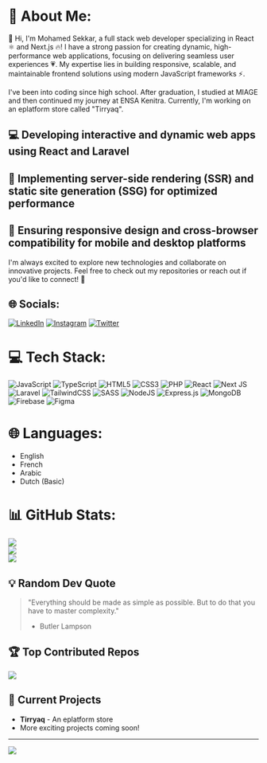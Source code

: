 # 👋 About Me:

👋 Hi, I'm Mohamed Sekkar, a full stack web developer specializing in React ⚛️ and Next.js 🔥! I have a strong passion for creating dynamic, high-performance web applications, focusing on delivering seamless user experiences 💗. My expertise lies in building responsive, scalable, and maintainable frontend solutions using modern JavaScript frameworks ⚡.

I've been into coding since high school. After graduation, I studied at MIAGE and then continued my journey at ENSA Kenitra. Currently, I'm working on an eplatform store called "Tirryaq".

## 💻 Developing interactive and dynamic web apps using React and Laravel
## 🚀 Implementing server-side rendering (SSR) and static site generation (SSG) for optimized performance
## 🔄 Ensuring responsive design and cross-browser compatibility for mobile and desktop platforms

I'm always excited to explore new technologies and collaborate on innovative projects. Feel free to check out my repositories or reach out if you'd like to connect! 💬

## 🌐 Socials:
[![LinkedIn](https://img.shields.io/badge/LinkedIn-%230077B5.svg?logo=linkedin&logoColor=white)](https://linkedin.com/in/mohamedsekkar) 
[![Instagram](https://img.shields.io/badge/Instagram-%23E4405F.svg?logo=Instagram&logoColor=white)](https://instagram.com/mo_sekkar) 
[![Twitter](https://img.shields.io/badge/Twitter-%231DA1F2.svg?logo=Twitter&logoColor=white)](https://twitter.com/mo_sekkar)

# 💻 Tech Stack:
![JavaScript](https://img.shields.io/badge/javascript-%23323330.svg?style=flat&logo=javascript&logoColor=%23F7DF1E) 
![TypeScript](https://img.shields.io/badge/typescript-%23007ACC.svg?style=flat&logo=typescript&logoColor=white) 
![HTML5](https://img.shields.io/badge/html5-%23E34F26.svg?style=flat&logo=html5&logoColor=white) 
![CSS3](https://img.shields.io/badge/css3-%231572B6.svg?style=flat&logo=css3&logoColor=white) 
![PHP](https://img.shields.io/badge/php-%23777BB4.svg?style=flat&logo=php&logoColor=white)
![React](https://img.shields.io/badge/react-%2320232a.svg?style=flat&logo=react&logoColor=%2361DAFB) 
![Next JS](https://img.shields.io/badge/Next-black?style=flat&logo=next.js&logoColor=white) 
![Laravel](https://img.shields.io/badge/laravel-%23FF2D20.svg?style=flat&logo=laravel&logoColor=white)
![TailwindCSS](https://img.shields.io/badge/tailwindcss-%2338B2AC.svg?style=flat&logo=tailwind-css&logoColor=white) 
![SASS](https://img.shields.io/badge/SASS-hotpink.svg?style=flat&logo=SASS&logoColor=white) 
![NodeJS](https://img.shields.io/badge/node.js-6DA55F?style=flat&logo=node.js&logoColor=white) 
![Express.js](https://img.shields.io/badge/express.js-%23404d59.svg?style=flat&logo=express&logoColor=%2361DAFB) 
![MongoDB](https://img.shields.io/badge/MongoDB-%234ea94b.svg?style=flat&logo=mongodb&logoColor=white) 
![Firebase](https://img.shields.io/badge/firebase-%23039BE5.svg?style=flat&logo=firebase) 
![Figma](https://img.shields.io/badge/figma-%23F24E1E.svg?style=flat&logo=figma&logoColor=white)

# 🌐 Languages:
- English
- French
- Arabic
- Dutch (Basic)

# 📊 GitHub Stats:
![](https://github-readme-stats.vercel.app/api?username=mosugar&theme=dark&hide_border=false&include_all_commits=false&count_private=false)<br/>
![](https://github-readme-streak-stats.herokuapp.com/?user=mosugar&theme=dark&hide_border=false)<br/>
![](https://github-readme-stats.vercel.app/api/top-langs/?username=mosugar&theme=dark&hide_border=false&include_all_commits=false&count_private=false&layout=compact)

## 💡 Random Dev Quote
> "Everything should be made as simple as possible. But to do that you have to master complexity."
> - Butler Lampson

## 🏆 Top Contributed Repos
![](https://github-contributor-stats.vercel.app/api?username=mosugar&limit=5&theme=dark&combine_all_yearly_contributions=true)

## 🚀 Current Projects
- **Tirryaq** - An eplatform store
- More exciting projects coming soon!

---
[![](https://visitcount.itsvg.in/api?id=mosugar&icon=0&color=0)](https://visitcount.itsvg.in)
